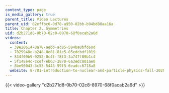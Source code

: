 ```yaml
---
content_type: page
is_media_gallery: true
parent_title: Video Lectures
parent_uid: 82effbc6-0d78-a950-02bb-b94bd88aa16a
title: Chapter 2. Symmetries
uid: d2b271d8-0b70-02c8-8970-68f0acab2a6d
videos:
  content:
  - 39e20614-8a78-aebb-ac85-584ba0bfd60d
  - 7829948e-b248-0e81-81e5-05edcbdf1019
  - 834f09b9-9252-0c4f-f8f3-3a747f89b1c4
  - 5f148e4c-ccef-eb63-2870-6a3edc801ae0
  - 8be90043-3c53-5443-59f5-6eadcc6718a8
  website: 8-701-introduction-to-nuclear-and-particle-physics-fall-2020
---
```



{{< video-gallery "d2b271d8-0b70-02c8-8970-68f0acab2a6d" >}}

